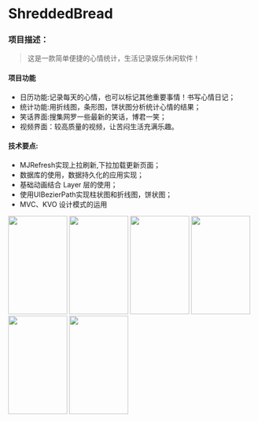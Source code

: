 # ShreddedBread
### 项目描述：
>这是一款简单便捷的心情统计，生活记录娱乐休闲软件！

#### 项目功能

- 日历功能:记录每天的心情，也可以标记其他重要事情！书写心情日记；  
- 统计功能:用折线图，条形图，饼状图分析统计心情的结果；  
- 笑话界面:搜集网罗一些最新的笑话，博君一笑；  
- 视频界面：较高质量的视频，让苦闷生活充满乐趣。

#### 技术要点:


- MJRefresh实现上拉刷新,下拉加载更新页面；
- 数据库的使用，数据持久化的应用实现；
- 基础动画结合 Layer 层的使用； 
- 使用UIBezierPath实现柱状图和折线图，饼状图；
- MVC、KVO 设计模式的运用

<img src="http://oeijqgdj5.bkt.clouddn.com/%E7%BB%9F%E8%AE%A1.png"  width="120" height="200"/>
<img src="http://oeijqgdj5.bkt.clouddn.com/IMG_0700.PNG" width="120" height="200"/>
<img src="http://oeijqgdj5.bkt.clouddn.com/calender.png"  width="120" height="200"/>
<img src="http://oeijqgdj5.bkt.clouddn.com/IMG_0700.PNG" width="120" height="200"/>
<img src="http://oeijqgdj5.bkt.clouddn.com/joke-%E6%81%A2%E5%A4%8D%E7%9A%84.png"  width="120" height="200"/>
<img src="http://oeijqgdj5.bkt.clouddn.com/video.png" width="120" height="200"/>
